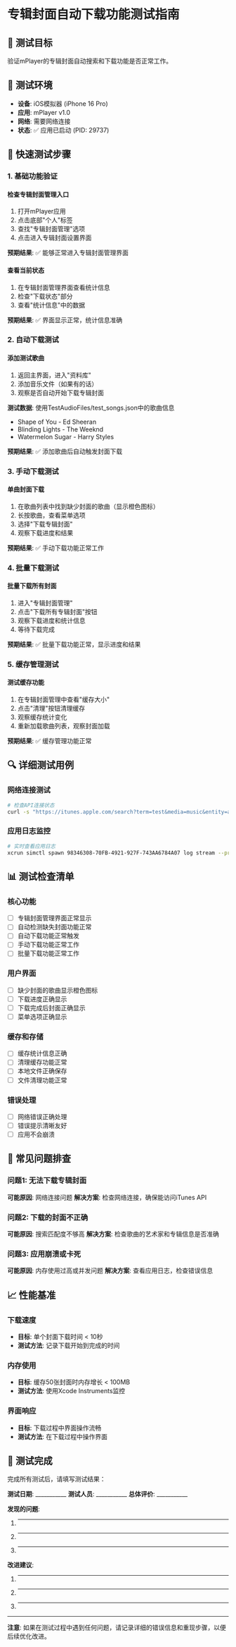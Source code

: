 # 专辑封面自动下载功能测试指南

## 🎯 测试目标
验证mPlayer的专辑封面自动搜索和下载功能是否正常工作。

## 📱 测试环境
- **设备**: iOS模拟器 (iPhone 16 Pro)
- **应用**: mPlayer v1.0
- **网络**: 需要网络连接
- **状态**: ✅ 应用已启动 (PID: 29737)

## 🧪 快速测试步骤

### 1. 基础功能验证

#### 检查专辑封面管理入口
1. 打开mPlayer应用
2. 点击底部"个人"标签
3. 查找"专辑封面管理"选项
4. 点击进入专辑封面设置界面

**预期结果**: ✅ 能够正常进入专辑封面管理界面

#### 查看当前状态
1. 在专辑封面管理界面查看统计信息
2. 检查"下载状态"部分
3. 查看"统计信息"中的数据

**预期结果**: ✅ 界面显示正常，统计信息准确

### 2. 自动下载测试

#### 添加测试歌曲
1. 返回主界面，进入"资料库"
2. 添加音乐文件（如果有的话）
3. 观察是否自动开始下载专辑封面

**测试数据**: 使用TestAudioFiles/test_songs.json中的歌曲信息
- Shape of You - Ed Sheeran
- Blinding Lights - The Weeknd
- Watermelon Sugar - Harry Styles

**预期结果**: ✅ 添加歌曲后自动触发封面下载

### 3. 手动下载测试

#### 单曲封面下载
1. 在歌曲列表中找到缺少封面的歌曲（显示橙色图标）
2. 长按歌曲，查看菜单选项
3. 选择"下载专辑封面"
4. 观察下载进度和结果

**预期结果**: ✅ 手动下载功能正常工作

### 4. 批量下载测试

#### 批量下载所有封面
1. 进入"专辑封面管理"
2. 点击"下载所有专辑封面"按钮
3. 观察下载进度和统计信息
4. 等待下载完成

**预期结果**: ✅ 批量下载功能正常，显示进度和结果

### 5. 缓存管理测试

#### 测试缓存功能
1. 在专辑封面管理中查看"缓存大小"
2. 点击"清理"按钮清理缓存
3. 观察缓存统计变化
4. 重新加载歌曲列表，观察封面加载

**预期结果**: ✅ 缓存管理功能正常

## 🔍 详细测试用例

### 网络连接测试
```bash
# 检查API连接状态
curl -s "https://itunes.apple.com/search?term=test&media=music&entity=album&limit=1" > /dev/null && echo "✅ iTunes API 可访问" || echo "❌ iTunes API 不可访问"
```

### 应用日志监控
```bash
# 实时查看应用日志
xcrun simctl spawn 98346308-70FB-4921-927F-743AA6784A07 log stream --predicate 'process == "mPlayer"'
```

## 📊 测试检查清单

### 核心功能
- [ ] 专辑封面管理界面正常显示
- [ ] 自动检测缺失封面功能正常
- [ ] 自动下载功能正常触发
- [ ] 手动下载功能正常工作
- [ ] 批量下载功能正常工作

### 用户界面
- [ ] 缺少封面的歌曲显示橙色图标
- [ ] 下载进度正确显示
- [ ] 下载完成后封面正确显示
- [ ] 菜单选项正确显示

### 缓存和存储
- [ ] 缓存统计信息正确
- [ ] 清理缓存功能正常
- [ ] 本地文件正确保存
- [ ] 文件清理功能正常

### 错误处理
- [ ] 网络错误正确处理
- [ ] 错误提示清晰友好
- [ ] 应用不会崩溃

## 🚨 常见问题排查

### 问题1: 无法下载专辑封面
**可能原因**: 网络连接问题
**解决方案**: 检查网络连接，确保能访问iTunes API

### 问题2: 下载的封面不正确
**可能原因**: 搜索匹配度不够高
**解决方案**: 检查歌曲的艺术家和专辑信息是否准确

### 问题3: 应用崩溃或卡死
**可能原因**: 内存使用过高或并发问题
**解决方案**: 查看应用日志，检查错误信息

## 📈 性能基准

### 下载速度
- **目标**: 单个封面下载时间 < 10秒
- **测试方法**: 记录下载开始到完成的时间

### 内存使用
- **目标**: 缓存50张封面时内存增长 < 100MB
- **测试方法**: 使用Xcode Instruments监控

### 界面响应
- **目标**: 下载过程中界面操作流畅
- **测试方法**: 在下载过程中操作界面

## 🎉 测试完成

完成所有测试后，请填写测试结果：

**测试日期**: ___________
**测试人员**: ___________
**总体评价**: ___________

**发现的问题**:
1. ________________
2. ________________
3. ________________

**改进建议**:
1. ________________
2. ________________
3. ________________

---

**注意**: 如果在测试过程中遇到任何问题，请记录详细的错误信息和重现步骤，以便后续优化改进。 
